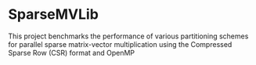 # SparseMVLib
This project benchmarks the performance of various partitioning schemes for parallel sparse matrix-vector multiplication using the Compressed Sparse Row (CSR) format and OpenMP
